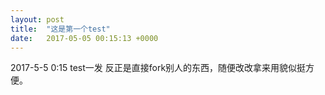 ```yaml
---
layout: post
title:  "这是第一个test"
date:   2017-05-05 00:15:13 +0000
---
```

2017-5-5 0:15
test一发
反正是直接fork别人的东西，随便改改拿来用貌似挺方便。
